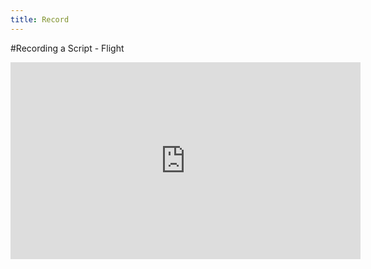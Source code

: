 ```yaml
---
title: Record
---
```


#Recording a Script - Flight

<iframe width="560" height="315" src="https://www.youtube.com/embed/mJeg_RHhzvs" frameborder="0" allowfullscreen></iframe>
